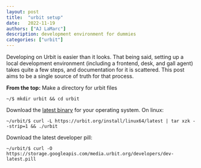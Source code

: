 ```yaml
---
layout: post
title:  "urbit setup"
date:   2022-11-19
authors: ["AJ LaMarc"]
description: development environment for dummies
categories: ["urbit"]
---
```


Developing on Urbit is easier than it looks.  That being said, setting up a local development environment (including a frontend, desk, and gall agent) takes quite a few steps, and documentation for it is scattered.  This post aims to be a single source of truth for that process.

**From the top:**
Make a directory for urbit files
```console
~/$ mkdir urbit && cd urbit
```
Download the [latest binary](https://urbit.org/getting-started/cli) for your operating system.  On linux:
```console
~/urbit/$ curl -L https://urbit.org/install/linux64/latest | tar xzk --strip=1 && ./urbit
```
Download the latest developer pill:
```console
~/urbit/$ curl -O https://storage.googleapis.com/media.urbit.org/developers/dev-latest.pill
```